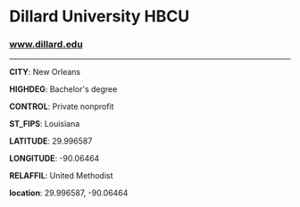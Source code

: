 # Dillard University HBCU
### www.dillard.edu
---
**CITY**: New Orleans

**HIGHDEG**: Bachelor's degree

**CONTROL**: Private nonprofit

**ST_FIPS**: Louisiana

**LATITUDE**: 29.996587

**LONGITUDE**: -90.06464

**RELAFFIL**: United Methodist

**location**: 29.996587, -90.06464